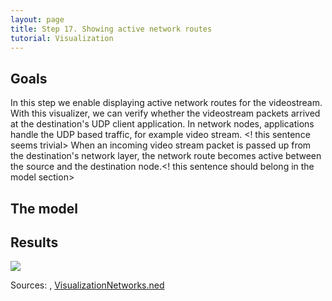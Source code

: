```yaml
---
layout: page
title: Step 17. Showing active network routes
tutorial: Visualization
---
```


## Goals

In this step we enable displaying active network routes for the videostream. 
With this visualizer, we can verify whether the videostream packets arrived at the 
destination's UDP client application. In network nodes, applications handle the 
UDP based traffic, for example video stream. <! this sentence seems trivial>
When an incoming video stream packet is passed up from the destination's network layer, the
network route becomes active between the source and the destination node.<! this sentence should belong in the model section> 

<!--
Ebben a lépésben az aktív hálózati útvonalakat jelenítjük meg.
Az eszközökben alkalmazások kezelik a TCP, illetve UDP alapú forgalmat, mint
pl a videoStream-et vagy a VoIP-ot. Amikor a video vagy VoIP csomag elhagyja 
a fogadó eszközben a hálózati réteget, a két eszköz között aktívvá válik 
a hálózati útvonal. Ezzel a visualizer-rel megnézhetjük, hogy a csomag 
eljut-e a célállomás megfelelő alkalmazásához.
-->

## The model

<!--
Firstly we have to edit the configurator. We make an xml file (in this case configurationD.xml),
to set the static ip addresses. Static addresses are the routers' interfaces and
the videoStreamServer's IP address.

@dontinclude configurationD.xml
@skip config
@until /config

The routers assign addresses to wireless nodes via DHCP.
To that we have to turn on the hasDHCP parameter. Then we adjust the
other settings of that service. We have to set which interface assign the addresses.
In our simulation it's the "eth0" on both router. MaxNumClients parameter adjusts
maximum number of clients (IPs) allowed to be leased (in our simulation we set to 10)
and numReservedAddresses define number of addresses to skip
at the start of the network's address range. To gateway we add that interface's IP address,
that run the DHCP service. Finally we have to add the lease time.
We can adjust the start time, but usually we want that, DHCP service run the
beginning, so we leave it on 0s.

If we want RIP routing protocol work, we have to set true the routers' hasRIP parameter,
and set to false the configurator.optimizeRoutes parameter.

The configuration:
@dontinclude omnetpp.ini
@skipline [Config Visualization15]
@until ####
-->

## Results

<img src="step17_networkroute_3d.gif">

Sources: <a srcfile="../omnetpp.ini" />, [VisualizationNetworks.ned](../VisualizationNetworks.ned)
